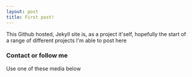 ```yaml
---
layout: post
title: First post!
---
```


This Github hosted, Jekyll site is, as a project it'self, hopefully the start of  
a range of different projects I'm able to post here

### Contact or follow me

Use one of these media below
